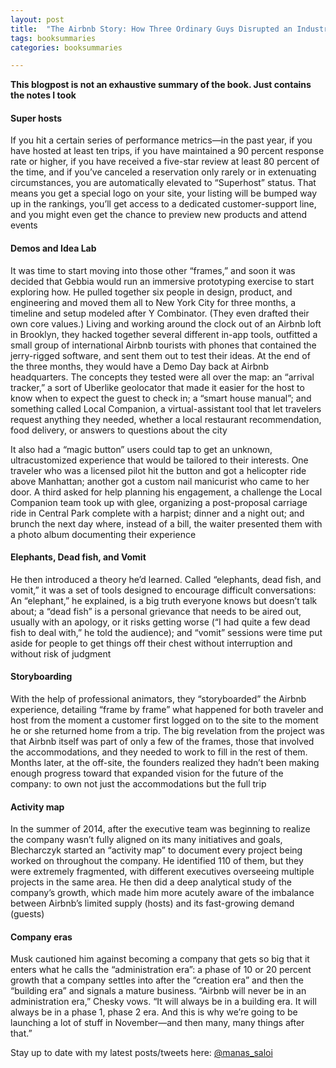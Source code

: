 ```yaml
---
layout: post
title:  "The Airbnb Story: How Three Ordinary Guys Disrupted an Industry, Made Billions...and Created Plenty of Controversy - Leigh Gallagher"
tags: booksummaries
categories: booksummaries

---
```


**This blogpost is not an exhaustive summary of the book. Just contains the notes I took**  

#### Super hosts

If you hit a certain series of performance metrics—in the past year, if you have hosted at least ten trips, if you have maintained a 90 percent response rate or higher, if you have received a five-star review at least 80 percent of the time, and if you’ve canceled a reservation only rarely or in extenuating circumstances, you are automatically elevated to “Superhost” status. That means you get a special logo on your site, your listing will be bumped way up in the rankings, you’ll get access to a dedicated customer-support line, and you might even get the chance to preview new products and attend events

#### Demos and Idea Lab

It was time to start moving into those other “frames,” and soon it was decided that Gebbia would run an immersive prototyping exercise to start exploring how. He pulled together six people in design, product, and engineering and moved them all to New York City for three months, a timeline and setup modeled after Y Combinator. (They even drafted their own core values.) Living and working around the clock out of an Airbnb loft in Brooklyn, they hacked together several different in-app tools, outfitted a small group of international Airbnb tourists with phones that contained the jerry-rigged software, and sent them out to test their ideas. At the end of the three months, they would have a Demo Day back at Airbnb headquarters. The concepts they tested were all over the map: an “arrival tracker,” a sort of Uberlike geolocator that made it easier for the host to know when to expect the guest to check in; a “smart house manual”; and something called Local Companion, a virtual-assistant tool that let travelers request anything they needed, whether a local restaurant recommendation, food delivery, or answers to questions about the city

It also had a “magic button” users could tap to get an unknown, ultracustomized experience that would be tailored to their interests. One traveler who was a licensed pilot hit the button and got a helicopter ride above Manhattan; another got a custom nail manicurist who came to her door. A third asked for help planning his engagement, a challenge the Local Companion team took up with glee, organizing a post-proposal carriage ride in Central Park complete with a harpist; dinner and a night out; and brunch the next day where, instead of a bill, the waiter presented them with a photo album documenting their experience

#### Elephants, Dead fish, and Vomit

He then introduced a theory he’d learned. Called “elephants, dead fish, and vomit,” it was a set of tools designed to encourage difficult conversations: An “elephant,” he explained, is a big truth everyone knows but doesn’t talk about; a “dead fish” is a personal grievance that needs to be aired out, usually with an apology, or it risks getting worse (“I had quite a few dead fish to deal with,” he told the audience); and “vomit” sessions were time put aside for people to get things off their chest without interruption and without risk of judgment

#### Storyboarding

With the help of professional animators, they “storyboarded” the Airbnb experience, detailing “frame by frame” what happened for both traveler and host from the moment a customer first logged on to the site to the moment he or she returned home from a trip. The big revelation from the project was that Airbnb itself was part of only a few of the frames, those that involved the accommodations, and they needed to work to fill in the rest of them. Months later, at the off-site, the founders realized they hadn’t been making enough progress toward that expanded vision for the future of the company: to own not just the accommodations but the full trip

#### Activity map

In the summer of 2014, after the executive team was beginning to realize the company wasn’t fully aligned on its many initiatives and goals, Blecharczyk started an “activity map” to document every project being worked on throughout the company. He identified 110 of them, but they were extremely fragmented, with different executives overseeing multiple projects in the same area. He then did a deep analytical study of the company’s growth, which made him more acutely aware of the imbalance between Airbnb’s limited supply (hosts) and its fast-growing demand (guests)

#### Company eras

Musk cautioned him against becoming a company that gets so big that it enters what he calls the “administration era”: a phase of 10 or 20 percent growth that a company settles into after the “creation era” and then the “building era” and signals a mature business. “Airbnb will never be in an administration era,” Chesky vows. “It will always be in a building era. It will always be in a phase 1, phase 2 era. And this is why we’re going to be launching a lot of stuff in November—and then many, many things after that.”

Stay up to date with my latest posts/tweets here: [@manas_saloi](http://twitter.com/manas_saloi)

